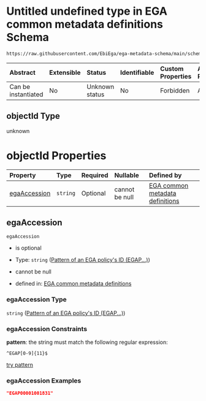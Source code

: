 # Untitled undefined type in EGA common metadata definitions Schema

```txt
https://raw.githubusercontent.com/EbiEga/ega-metadata-schema/main/schemas/EGA.common-definitions.json#/$defs/objectIdAndObjectTypeCheck/anyOf/9/properties/objectId
```



| Abstract            | Extensible | Status         | Identifiable | Custom Properties | Additional Properties | Access Restrictions | Defined In                                                                                           |
| :------------------ | :--------- | :------------- | :----------- | :---------------- | :-------------------- | :------------------ | :--------------------------------------------------------------------------------------------------- |
| Can be instantiated | No         | Unknown status | No           | Forbidden         | Allowed               | none                | [EGA.common-definitions.json\*](../../../schemas/EGA.common-definitions.json "open original schema") |

## objectId Type

unknown

# objectId Properties

| Property                      | Type     | Required | Nullable       | Defined by                                                                                                                                                                                                                                                                                                                                                                                                                 |
| :---------------------------- | :------- | :------- | :------------- | :------------------------------------------------------------------------------------------------------------------------------------------------------------------------------------------------------------------------------------------------------------------------------------------------------------------------------------------------------------------------------------------------------------------------- |
| [egaAccession](#egaaccession) | `string` | Optional | cannot be null | [EGA common metadata definitions](ega-4-defs-check-that-the-objectids-accession-pattern-and-objecttype-match-anyof-policy-objectid-and-objecttype-check-properties-objectid-properties-pattern-of-an-ega-policys-id-egap.md "https://raw.githubusercontent.com/EbiEga/ega-metadata-schema/main/schemas/EGA.common-definitions.json#/$defs/objectIdAndObjectTypeCheck/anyOf/9/properties/objectId/properties/egaAccession") |

## egaAccession



`egaAccession`

*   is optional

*   Type: `string` ([Pattern of an EGA policy's ID (EGAP...)](ega-4-defs-check-that-the-objectids-accession-pattern-and-objecttype-match-anyof-policy-objectid-and-objecttype-check-properties-objectid-properties-pattern-of-an-ega-policys-id-egap.md))

*   cannot be null

*   defined in: [EGA common metadata definitions](ega-4-defs-check-that-the-objectids-accession-pattern-and-objecttype-match-anyof-policy-objectid-and-objecttype-check-properties-objectid-properties-pattern-of-an-ega-policys-id-egap.md "https://raw.githubusercontent.com/EbiEga/ega-metadata-schema/main/schemas/EGA.common-definitions.json#/$defs/objectIdAndObjectTypeCheck/anyOf/9/properties/objectId/properties/egaAccession")

### egaAccession Type

`string` ([Pattern of an EGA policy's ID (EGAP...)](ega-4-defs-check-that-the-objectids-accession-pattern-and-objecttype-match-anyof-policy-objectid-and-objecttype-check-properties-objectid-properties-pattern-of-an-ega-policys-id-egap.md))

### egaAccession Constraints

**pattern**: the string must match the following regular expression:&#x20;

```regexp
^EGAP[0-9]{11}$
```

[try pattern](https://regexr.com/?expression=%5EEGAP%5B0-9%5D%7B11%7D%24 "try regular expression with regexr.com")

### egaAccession Examples

```json
"EGAP00001001831"
```
